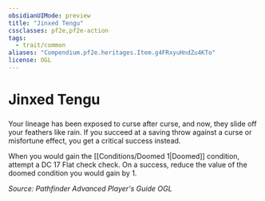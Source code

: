 ```yaml
---
obsidianUIMode: preview
title: "Jinxed Tengu"
cssclasses: pf2e,pf2e-action
tags:
  - trait/common
aliases: "Compendium.pf2e.heritages.Item.g4FRxyuHndZu4KTo"
license: OGL
---
```

# Jinxed Tengu

### 






Your lineage has been exposed to curse after curse, and now, they slide off your feathers like rain. If you succeed at a saving throw against a curse or misfortune effect, you get a critical success instead.

When you would gain the [[Conditions/Doomed 1|Doomed]] condition, attempt a DC 17 Flat check check. On a success, reduce the value of the doomed condition you would gain by 1.

*Source: Pathfinder Advanced Player's Guide*
*OGL*
